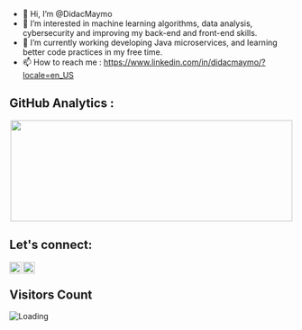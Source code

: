 
- 👋 Hi, I’m @DidacMaymo
- 👀 I’m interested in machine learning algorithms, data analysis, cybersecurity and improving my back-end and front-end skills.
- 🌱 I’m currently working developing Java microservices, and learning better code practices in my free time. 
- 📫 How to reach me : https://www.linkedin.com/in/didacmaymo/?locale=en_US

## GitHub Analytics :
<p align="center">
<a href="https://github.com/DidacMaymo">
  <img height="180em" src="https://github-readme-stats-eight-theta.vercel.app/api/top-langs/?username=DidacMaymo&layout=compact&langs_count=8&theme=algolia" width="500px"/>
</a>
</p>

## Let's connect: 
<a href="https://leetcode.com/dmaymocalatayud/">
  <img align="left" src="https://upload.wikimedia.org/wikipedia/commons/1/19/LeetCode_logo_black.png" width="21px"/>
</a>
<a href="https://www.linkedin.com/in/didacmaymo/?locale=en_US">
  <img align="left" src="https://cdn-icons-png.flaticon.com/512/174/174857.png" width="21px"/>
</a><br>



## Visitors Count
<img align="left" src = "https://profile-counter.glitch.me/DidacMaymo/count.svg" alt ="Loading">

<!---
DidacMaymo/DidacMaymo is a ✨ special ✨ repository because its `README.md` (this file) appears on your GitHub profile.
You can click the Preview link to take a look at your changes.
--->
